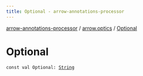 ```yaml
---
title: Optional - arrow-annotations-processor
---
```


[arrow-annotations-processor](../index.html) / [arrow.optics](index.html) / [Optional](./-optional.html)

# Optional

`const val Optional: `[`String`](https://kotlinlang.org/api/latest/jvm/stdlib/kotlin/-string/index.html)